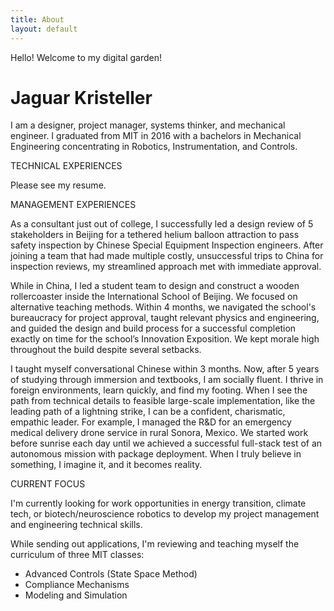 ```yaml
---
title: About
layout: default
---
```

Hello! Welcome to my digital garden!

# Jaguar Kristeller

I am a designer, project manager, systems thinker, and mechanical engineer. I graduated from MIT in 2016 with a bachelors in Mechanical Engineering concentrating in Robotics, Instrumentation, and Controls. 


TECHNICAL EXPERIENCES

Please see my resume. 


MANAGEMENT EXPERIENCES

As a consultant just out of college, I successfully led a design review of 5 stakeholders in Beijing for a tethered helium balloon attraction to pass safety inspection by Chinese Special Equipment Inspection engineers. After joining a team that had made multiple costly, unsuccessful trips to China for inspection reviews, my streamlined approach met with immediate approval.

While in China, I led a student team to design and construct a wooden rollercoaster inside the International School of Beijing. We focused on alternative teaching methods. Within 4 months, we navigated the school's bureaucracy for project approval, taught relevant physics and engineering, and guided the design and build process for a successful completion exactly on time for the school’s Innovation Exposition. We kept morale high throughout the build despite several setbacks.

I taught myself conversational Chinese within 3 months. Now, after 5 years of studying through immersion and textbooks, I am socially fluent. I thrive in foreign environments, learn quickly, and find my footing. When I see the path from technical details to feasible large-scale implementation, like the leading path of a lightning strike, I can be a confident, charismatic, empathic leader. For example, I managed the R&D for an emergency medical delivery drone service in rural Sonora, Mexico. We started work before sunrise each day until we achieved a successful full-stack test of an autonomous mission with package deployment. When I truly believe in something, I imagine it, and it becomes reality.


CURRENT FOCUS 

I'm currently looking for work opportunities in energy transition, climate tech, or biotech/neuroscience robotics to develop my project management and engineering technical skills. 

While sending out applications, I'm reviewing and teaching myself the curriculum of three MIT classes: 
- Advanced Controls (State Space Method)
- Compliance Mechanisms
- Modeling and Simulation